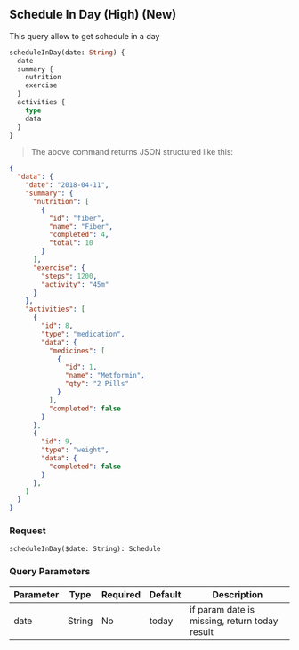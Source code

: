 ## Schedule In Day (High) (New)

This query allow to get schedule in a day

```graphql
scheduleInDay(date: String) {
  date
  summary {
    nutrition
    exercise
  }
  activities {
    type
    data
  }
}
```

> The above command returns JSON structured like this:

```json
{
  "data": {
    "date": "2018-04-11",
    "summary": {
      "nutrition": [
        {
          "id": "fiber",
          "name": "Fiber",
          "completed": 4,
          "total": 10
        }
      ],
      "exercise": {
        "steps": 1200,
        "activity": "45m"
      }
    },
    "activities": [
      {
        "id": 8,
        "type": "medication",
        "data": {
          "medicines": [
            {
              "id": 1,
              "name": "Metformin",
              "qty": "2 Pills"
            }
          ],
          "completed": false
        }
      },
      {
        "id": 9,
        "type": "weight",
        "data": {
          "completed": false
        }
      },
    ]
  }
}
```

### Request

`scheduleInDay($date: String): Schedule`

### Query Parameters

Parameter | Type   | Required | Default | Description
--------- | ------ | -------- | ------- | -----------
date      | String | No       | today   | if param date is missing, return today result

